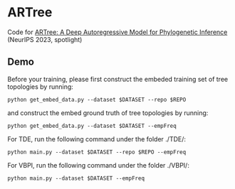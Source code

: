 # ARTree

Code for [ARTree: A Deep Autoregressive Model for Phylogenetic Inference](https://arxiv.org/abs/2310.09553) (NeurIPS 2023, spotlight)

## Demo

Before your training, please first construct the embeded training set of tree topologies by running:
```
python get_embed_data.py --dataset $DATASET --repo $REPO
```
and construct the embed ground truth of tree topologies by running:
```
python get_embed_data.py --dataset $DATASET --empFreq
```

For TDE, run the following command under the folder ./TDE/:
```
python main.py --dataset $DATASET --repo $REPO --empFreq
```

For VBPI, run the following command under the folder ./VBPI/:
```
python main.py --dataset $DATASET --empFreq
```